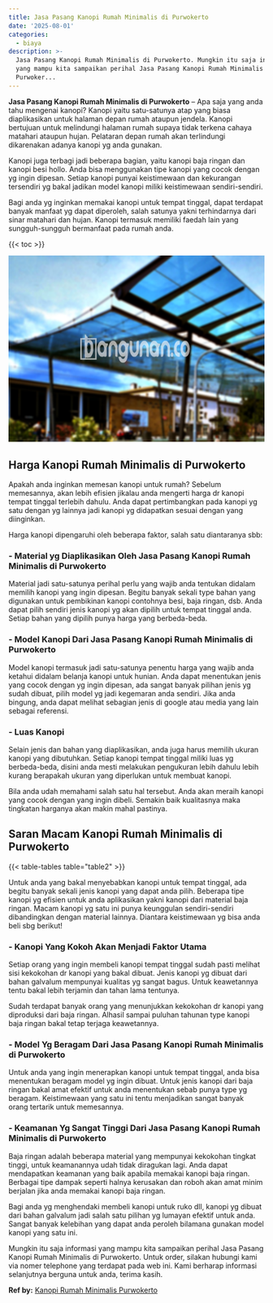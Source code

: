 ```yaml
---
title: Jasa Pasang Kanopi Rumah Minimalis di Purwokerto
date: '2025-08-01'
categories:
  - biaya
description: >-
  Jasa Pasang Kanopi Rumah Minimalis di Purwokerto. Mungkin itu saja informasi
  yang mampu kita sampaikan perihal Jasa Pasang Kanopi Rumah Minimalis di
  Purwoker...
---
```


**Jasa Pasang Kanopi Rumah Minimalis di Purwokerto** – Apa saja yang anda tahu mengenai kanopi? Kanopi yaitu satu-satunya atap yang biasa diaplikasikan untuk halaman depan rumah ataupun jendela. Kanopi bertujuan untuk melindungi halaman rumah supaya tidak terkena cahaya matahari ataupun hujan. Pelataran depan rumah akan terlindungi dikarenakan adanya kanopi yg anda gunakan.

Kanopi juga terbagi jadi beberapa bagian, yaitu kanopi baja ringan dan kanopi besi hollo. Anda bisa menggunakan tipe kanopi yang cocok dengan yg ingin dipesan. Setiap kanopi punyai keistimewaan dan kekurangan tersendiri yg bakal jadikan model kanopi miliki keistimewaan sendiri-sendiri.

Bagi anda yg inginkan memakai kanopi untuk tempat tinggal, dapat terdapat banyak manfaat yg dapat diperoleh, salah satunya yakni terhindarnya dari sinar matahari dan hujan. Kanopi termasuk memiliki faedah lain yang sungguh-sungguh bermanfaat pada rumah anda.

{{< toc >}}

![Jasa Pasang Kanopi Rumah Minimalis di Purwokerto](/images/harga-kanopi-minimalis-23.png)

## Harga Kanopi Rumah Minimalis di Purwokerto

Apakah anda inginkan memesan kanopi untuk rumah? Sebelum memesannya, akan lebih efisien jikalau anda mengerti harga dr kanopi tempat tinggal terlebih dahulu. Anda dapat pertimbangkan pada kanopi yg satu dengan yg lainnya jadi kanopi yg didapatkan sesuai dengan yang diinginkan.

Harga kanopi dipengaruhi oleh beberapa faktor, salah satu diantaranya sbb:

### \- Material yg Diaplikasikan Oleh Jasa Pasang Kanopi Rumah Minimalis di Purwokerto

Material jadi satu-satunya perihal perlu yang wajib anda tentukan didalam memilih kanopi yang ingin dipesan. Begitu banyak sekali type bahan yang digunakan untuk pembikinan kanopi contohnya besi, baja ringan, dsb. Anda dapat pilih sendiri jenis kanopi yg akan dipilih untuk tempat tinggal anda. Setiap bahan yang dipilih punya harga yang berbeda-beda.

### \- Model Kanopi Dari Jasa Pasang Kanopi Rumah Minimalis di Purwokerto

Model kanopi termasuk jadi satu-satunya penentu harga yang wajib anda ketahui didalam belanja kanopi untuk hunian. Anda dapat menentukan jenis yang cocok dengan yg ingin dipesan, ada sangat banyak pilihan jenis yg sudah dibuat, pilih model yg jadi kegemaran anda sendiri. Jika anda bingung, anda dapat melihat sebagian jenis di google atau media yang lain sebagai referensi.

### \- Luas Kanopi

Selain jenis dan bahan yang diaplikasikan, anda juga harus memilih ukuran kanopi yang dibutuhkan. Setiap kanopi tempat tinggal miliki luas yg berbeda-beda, disini anda mesti melakukan pengukuran lebih dahulu lebih kurang berapakah ukuran yang diperlukan untuk membuat kanopi.

Bila anda udah memahami salah satu hal tersebut. Anda akan meraih kanopi yang cocok dengan yang ingin dibeli. Semakin baik kualitasnya maka tingkatan harganya akan makin mahal pastinya.

## Saran Macam Kanopi Rumah Minimalis di Purwokerto

{{< table-tables table="table2" >}}

Untuk anda yang bakal menyebabkan kanopi untuk tempat tinggal, ada begitu banyak sekali jenis kanopi yang dapat anda pilih. Beberapa tipe kanopi yg efisien untuk anda aplikasikan yakni kanopi dari material baja ringan. Macam kanopi yg satu ini punya keunggulan sendiri-sendiri dibandingkan dengan material lainnya. Diantara keistimewaan yg bisa anda beli sbg berikut!

### \- Kanopi Yang Kokoh Akan Menjadi Faktor Utama

Setiap orang yang ingin membeli kanopi tempat tinggal sudah pasti melihat sisi kekokohan dr kanopi yang bakal dibuat. Jenis kanopi yg dibuat dari bahan galvalum mempunyai kualitas yg sangat bagus. Untuk keawetannya tentu bakal lebih terjamin dan tahan lama tentunya.

Sudah terdapat banyak orang yang menunjukkan kekokohan dr kanopi yang diproduksi dari baja ringan. Alhasil sampai puluhan tahunan type kanopi baja ringan bakal tetap terjaga keawetannya.

### \- Model Yg Beragam Dari Jasa Pasang Kanopi Rumah Minimalis di Purwokerto

Untuk anda yang ingin menerapkan kanopi untuk tempat tinggal, anda bisa menentukan beragam model yg ingin dibuat. Untuk jenis kanopi dari baja ringan bakal amat efektif untuk anda menentukan sebab punya type yg beragam. Keistimewaan yang satu ini tentu menjadikan sangat banyak orang tertarik untuk memesannya.

### \- Keamanan Yg Sangat Tinggi Dari Jasa Pasang Kanopi Rumah Minimalis di Purwokerto

Baja ringan adalah beberapa material yang mempunyai kekokohan tingkat tinggi, untuk keamanannya udah tidak diragukan lagi. Anda dapat mendapatkan keamanan yang baik apabila memakai kanopi baja ringan. Berbagai tipe dampak seperti halnya kerusakan dan roboh akan amat minim berjalan jika anda memakai kanopi baja ringan.

Bagi anda yg menghendaki membeli kanopi untuk ruko dll, kanopi yg dibuat dari bahan galvalum jadi salah satu pilihan yg lumayan efektif untuk anda. Sangat banyak kelebihan yang dapat anda peroleh bilamana gunakan model kanopi yang satu ini.

Mungkin itu saja informasi yang mampu kita sampaikan perihal Jasa Pasang Kanopi Rumah Minimalis di Purwokerto. Untuk order, silakan hubungi kami via nomer telephone yang terdapat pada web ini. Kami berharap informasi selanjutnya berguna untuk anda, terima kasih.

**Ref by:**  [Kanopi Rumah Minimalis Purwokerto](https://id.wikipedia.org/wiki/Kanopi)
